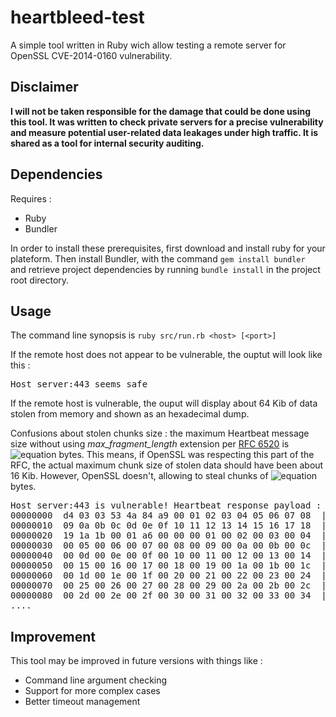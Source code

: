 heartbleed-test
=================

A simple tool written in Ruby wich allow testing a remote server for OpenSSL CVE-2014-0160 vulnerability.

## Disclaimer

**I will not be taken responsible for the damage that could be done using this tool. It was written to check private servers for a precise vulnerability and measure potential user-related data leakages under high traffic. It is shared as a tool for internal security auditing.**

## Dependencies

Requires :

- Ruby
- Bundler

In order to install these prerequisites, first download and install ruby for your plateform.
Then install Bundler, with the command ```gem install bundler ``` and retrieve project dependencies by running ```bundle install``` in the project root directory.


## Usage

The command line synopsis is ```ruby src/run.rb <host> [<port>]```

If the remote host does not appear to be vulnerable, the ouptut will look like this :

<pre>
Host server:443 seems safe
</pre>

If the remote host is vulnerable, the ouput will display about 64 Kib of data stolen from memory and shown as an hexadecimal dump.

Confusions about stolen chunks size : the maximum Heartbeat message size without using *max_fragment_length* extension per [RFC 6520](https://tools.ietf.org/html/rfc6520) is ![equation](http://latex.codecogs.com/gif.latex?2^{14}) bytes. This means, if OpenSSL was respecting this part of the RFC, the actual maximum chunk size of stolen data should have been about 16 Kib. However, OpenSSL doesn't, allowing to steal chunks of ![equation](http://latex.codecogs.com/gif.latex?2^{16}-1) bytes.

<pre>
Host server:443 is vulnerable! Heartbeat response payload :
00000000  d4 03 03 53 4a 84 a9 00 01 02 03 04 05 06 07 08  |...SJ...........|
00000010  09 0a 0b 0c 0d 0e 0f 10 11 12 13 14 15 16 17 18  |................|
00000020  19 1a 1b 00 01 a6 00 00 00 01 00 02 00 03 00 04  |................|
00000030  00 05 00 06 00 07 00 08 00 09 00 0a 00 0b 00 0c  |................|
00000040  00 0d 00 0e 00 0f 00 10 00 11 00 12 00 13 00 14  |................|
00000050  00 15 00 16 00 17 00 18 00 19 00 1a 00 1b 00 1c  |................|
00000060  00 1d 00 1e 00 1f 00 20 00 21 00 22 00 23 00 24  |....... .!.".#.$|
00000070  00 25 00 26 00 27 00 28 00 29 00 2a 00 2b 00 2c  |.%.&.'.(.).*.+.,|
00000080  00 2d 00 2e 00 2f 00 30 00 31 00 32 00 33 00 34  |.-.../.0.1.2.3.4|
....
</pre>


## Improvement

This tool may be improved in future versions with things like :
- Command line argument checking
- Support for more complex cases
- Better timeout management


